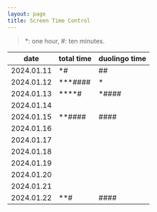 ```yaml
---
layout: page
title: Screen Time Control
---
```


> *: one hour, #: ten minutes.

| date    | total time | duolingo time|
| -------- | ------- | ---- |
|2024.01.11|*#|##|
|2024.01.12|***####|*|
|2024.01.13|****#|*####|
|2024.01.14|||
|2024.01.15|**####|####|
|2024.01.16|||
|2024.01.17|||
|2024.01.18|||
|2024.01.19|||
|2024.01.20|||
|2024.01.21|||
|2024.01.22|**#|####|
